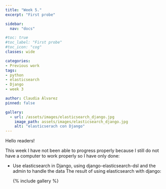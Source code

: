 ```yaml
---
title: "Week 5."
excerpt: "First probe"

sidebar:
  nav: "docs"

#toc: true
#toc_label: "First probe"
#toc_icon: "cog"
classes: wide

categories:
- Previous work
tags:
- python
- elasticsearch
- Django
- week 3

author: Claudia Álvarez
pinned: false

gallery:
  - url: /assets/images/elasticsearch_django.jpg
    image_path: assets/images/elasticsearch_django.jpg
    alt: "elasticserach con Django"
---
```

 Hello readers!
 
 This week I have not been able to progress properly because I still do not have a computer to work properly so I have only done:
 
- Use elasticsearch in Django, using django-elasticsearch-dsl and the admin to handle the data
The result of using elasticsearch with django:

  {% include gallery %}
